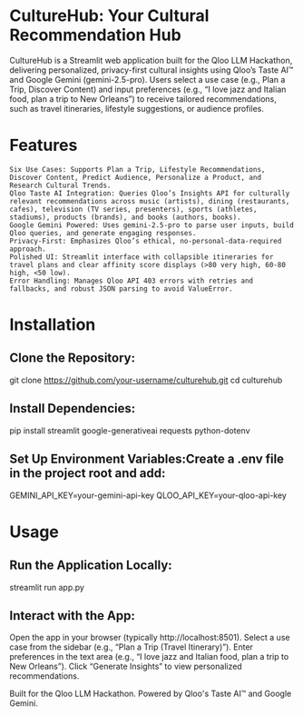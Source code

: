 # CultureHub: Your Cultural Recommendation Hub
CultureHub is a Streamlit web application built for the Qloo LLM Hackathon, delivering personalized, privacy-first cultural insights using Qloo’s Taste AI™ and Google Gemini (gemini-2.5-pro). Users select a use case (e.g., Plan a Trip, Discover Content) and input preferences (e.g., “I love jazz and Italian food, plan a trip to New Orleans”) to receive tailored recommendations, such as travel itineraries, lifestyle suggestions, or audience profiles.


# Features
```
Six Use Cases: Supports Plan a Trip, Lifestyle Recommendations, Discover Content, Predict Audience, Personalize a Product, and Research Cultural Trends.
Qloo Taste AI Integration: Queries Qloo’s Insights API for culturally relevant recommendations across music (artists), dining (restaurants, cafes), television (TV series, presenters), sports (athletes, stadiums), products (brands), and books (authors, books).
Google Gemini Powered: Uses gemini-2.5-pro to parse user inputs, build Qloo queries, and generate engaging responses.
Privacy-First: Emphasizes Qloo’s ethical, no-personal-data-required approach.
Polished UI: Streamlit interface with collapsible itineraries for travel plans and clear affinity score displays (>80 very high, 60-80 high, <50 low).
Error Handling: Manages Qloo API 403 errors with retries and fallbacks, and robust JSON parsing to avoid ValueError.
```

# Installation

## Clone the Repository:
git clone https://github.com/your-username/culturehub.git
cd culturehub


## Install Dependencies:
pip install streamlit google-generativeai requests python-dotenv


## Set Up Environment Variables:Create a .env file in the project root and add:
GEMINI_API_KEY=your-gemini-api-key
QLOO_API_KEY=your-qloo-api-key


# Usage

## Run the Application Locally:
streamlit run app.py


## Interact with the App:

Open the app in your browser (typically http://localhost:8501).
Select a use case from the sidebar (e.g., “Plan a Trip (Travel Itinerary)”).
Enter preferences in the text area (e.g., “I love jazz and Italian food, plan a trip to New Orleans”).
Click “Generate Insights” to view personalized recommendations.


Built for the Qloo LLM Hackathon. Powered by Qloo's Taste AI™ and Google Gemini.
